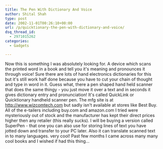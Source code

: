 ```yaml
---
title: The Pen With Dictionary And Voice
author: Shital Shah
type: post
date: 2002-11-01T00:26:10+00:00
url: /p/quicktionary-the-pen-with-dictionary-and-voice/
dsq_thread_id:
  - 2971015262
categories:
  - Gadgets

---
```

Now this is something I was absolutely looking for. A device which scans the printed word in a book and tell you it's meaning and pronounces it through voice! Sure there are lots of hand electronics dictionaries for this but it's still work half done because you have to cut your chain of thought and type in word in it. Guess what, there a pen shaped hand held scanner that does the same thingy - you just move it over a text and in seconds it gives dictionary entry and pronunciation! It's called QuickLink or Quicktionary handheld scanner pen. The mfg site is at http://www.wizcomtech.com but sadly isn't available at stores like Best Buy. All of the e-tailers including buy.com and amazon.com I tried were mysteriously out of stock and the manufacturer has kept their direct prices higher then any retailer (this really sucks). I will be buying a version called SuperPen - that one you can also use for storing lines of text you have jotted down and transfer to your PC later. Also it can translate scanned text in to many languages. very cool! Past few months I came across many many cool books and I wished if had this thing...